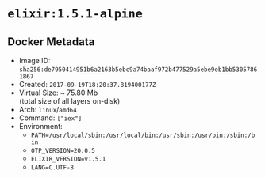 # `elixir:1.5.1-alpine`

## Docker Metadata

- Image ID: `sha256:de7950414951b6a2163b5ebc9a74baaf972b477529a5ebe9eb1bb53057861867`
- Created: `2017-09-19T18:20:37.819400177Z`
- Virtual Size: ~ 75.80 Mb  
  (total size of all layers on-disk)
- Arch: `linux`/`amd64`
- Command: `["iex"]`
- Environment:
  - `PATH=/usr/local/sbin:/usr/local/bin:/usr/sbin:/usr/bin:/sbin:/bin`
  - `OTP_VERSION=20.0.5`
  - `ELIXIR_VERSION=v1.5.1`
  - `LANG=C.UTF-8`
